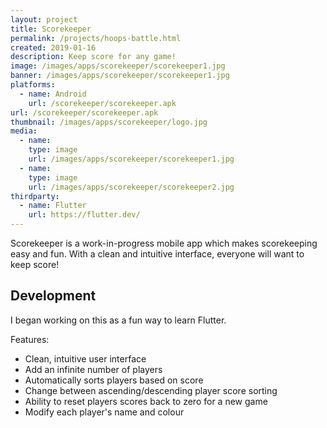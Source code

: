 ```yaml
---
layout: project
title: Scorekeeper
permalink: /projects/hoops-battle.html
created: 2019-01-16
description: Keep score for any game!
image: /images/apps/scorekeeper/scorekeeper1.jpg
banner: /images/apps/scorekeeper/scorekeeper1.jpg
platforms:
  - name: Android
    url: /scorekeeper/scorekeeper.apk
url: /scorekeeper/scorekeeper.apk
thumbnail: /images/apps/scorekeeper/logo.jpg
media:
  - name:
    type: image
    url: /images/apps/scorekeeper/scorekeeper1.jpg
  - name: 
    type: image
    url: /images/apps/scorekeeper/scorekeeper2.jpg
thirdparty:
  - name: Flutter
    url: https://flutter.dev/
---
```

Scorekeeper is a work-in-progress mobile app which makes scorekeeping easy and fun. With a clean and intuitive interface, everyone will want to keep score!

## Development ##

I began working on this as a fun way to learn Flutter.

Features:
- Clean, intuitive user interface
- Add an infinite number of players
- Automatically sorts players based on score
- Change between ascending/descending player score sorting
- Ability to reset players scores back to zero for a new game
- Modify each player's name and colour
